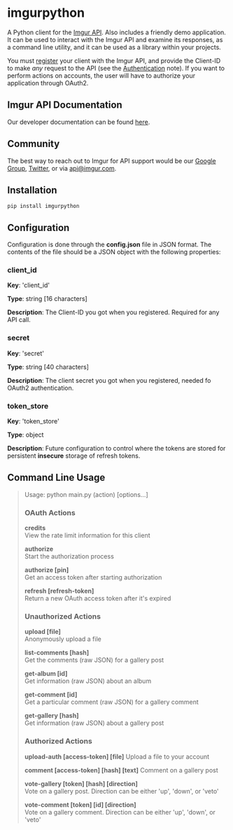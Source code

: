 imgurpython
===========

A Python client for the [Imgur API](http://api.imgur.com/). Also includes a friendly demo application. It can be used to
interact with the Imgur API and examine its responses, as a command line utility, and it can be used as a library
within your projects.

You must [register](http://api.imgur.com/oauth2/addclient) your client with the Imgur API, and provide the Client-ID to
make *any* request to the API (see the [Authentication](https://api.imgur.com/#authentication) note). If you want to
perform actions on accounts, the user will have to authorize your application through OAuth2.

Imgur API Documentation
-----------------------

Our developer documentation can be found [here](https://api.imgur.com/).

Community
---------

The best way to reach out to Imgur for API support would be our
[Google Group](https://groups.google.com/forum/#!forum/imgur), [Twitter](https://twitter.com/imgurapi), or via
 api@imgur.com.

Installation
------------

    pip install imgurpython

Configuration
-------------

Configuration is done through the **config.json** file in JSON format. The contents of the file should be a JSON
object with the following properties:

### client_id

**Key**: 'client_id'

**Type**: string [16 characters]

**Description**: The Client-ID you got when you registered. Required for any API call.

### secret

**Key**: 'secret'

**Type**: string [40 characters]

**Description**: The client secret you got when you registered, needed fo OAuth2 authentication.

### token_store

**Key**: 'token_store'

**Type**: object

**Description**: Future configuration to control where the tokens are stored for persistent **insecure** storage of refresh tokens.

Command Line Usage
------------------

> Usage:  python main.py (action) [options...]
>
> ### OAuth Actions
> 
> **credits**                                   
> View the rate limit information for this client
>
> **authorize**                                 
> Start the authorization process
>
> **authorize [pin]**                           
> Get an access token after starting authorization
>
> **refresh [refresh-token]**                   
> Return a new OAuth access token after it's expired
>
> ### Unauthorized Actions
> 
> **upload [file]**                             
> Anonymously upload a file
>
> **list-comments [hash]**                      
> Get the comments (raw JSON) for a gallery post
>
> **get-album [id]**                            
> Get information (raw JSON) about an album
>
> **get-comment [id]**                          
> Get a particular comment (raw JSON) for a gallery comment
>
> **get-gallery [hash]**                        
> Get information (raw JSON) about a gallery post
> 
> ### Authorized Actions
> 
> **upload-auth [access-token] [file]**
> Upload a file to your account
>
> **comment [access-token] [hash] [text]**
> Comment on a gallery post
>
> **vote-gallery [token] [hash] [direction]**   
> Vote on a gallery post. Direction can be either 'up', 'down', or 'veto'
>
> **vote-comment [token] [id] [direction]**     
> Vote on a gallery comment. Direction can be either 'up', 'down', or 'veto'